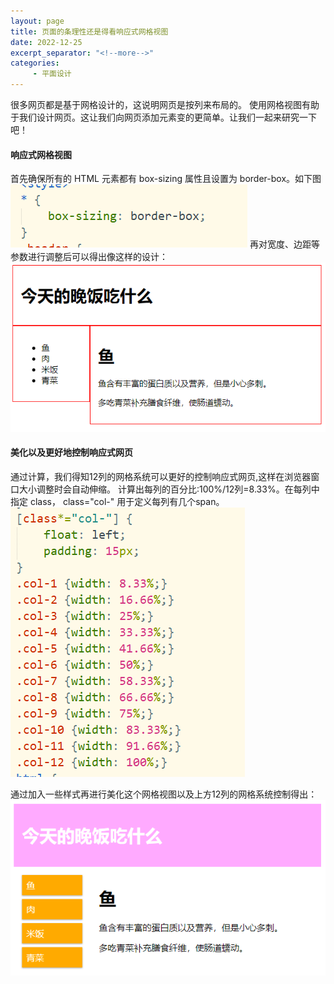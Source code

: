 ```yaml
---
layout: page
title: 页面的条理性还是得看响应式网格视图
date: 2022-12-25
excerpt_separator: "<!--more-->"
categories:
     - 平面设计
---
```


很多网页都是基于网格设计的，这说明网页是按列来布局的。
使用网格视图有助于我们设计网页。这让我们向网页添加元素变的更简单。让我们一起来研究一下吧！

<!--more-->

#### 响应式网格视图

首先确保所有的 HTML 元素都有 box-sizing 属性且设置为 border-box。如下图
![](assets/images/pmsj/2022-12-25-net_code.png)
再对宽度、边距等参数进行调整后可以得出像这样的设计：
![](assets/images/pmsj/2022-12-25-netu.png)

#### 美化以及更好地控制响应式网页

通过计算，我们得知12列的网格系统可以更好的控制响应式网页,这样在浏览器窗口大小调整时会自动伸缩。
计算出每列的百分比:100%/12列=8.33%。在每列中指定 class， class="col-" 用于定义每列有几个span。
![](assets/images/pmsj/2022-12-25-neta_code.png)

通过加入一些样式再进行美化这个网格视图以及上方12列的网格系统控制得出：
![](assets/images/pmsj/2022-12-25-netb.png)
